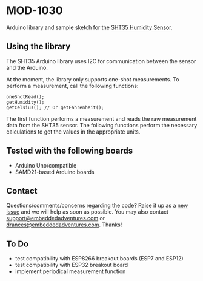 # MOD-1030 #

Arduino library and sample sketch for the <a href="http://www.embeddedadventures.com/sht35_humidity_and_temperature_sensor_mod-1030.html">SHT35 Humidity Sensor</a>.

## Using the library ##
The SHT35 Arduino library uses I2C for communication between the sensor and the Arduino. 

At the moment, the library only supports one-shot measurements. To perform a measurement, call the following functions:

    oneShotRead();
	getHumidity();
	getCelsius(); // Or getFahrenheit();

The first function performs a measurement and reads the raw measurement data from the SHT35 sensor. The following functions perform the necessary calculations to get the values in the appropriate units.

## Tested with the following boards ##
- Arduino Uno/compatible
- SAMD21-based Arduino boards

## Contact ##
Questions/comments/concerns regarding the code? Raise it up as a <a href="https://github.com/embeddedadventures/PLT1001/issues/new">new issue</a> and we will help as soon as possible. You may also contact support@embeddedadventures.com or drances@embeddedadventures.com. Thanks!


## To Do ##
- test compatibility with ESP8266 breakout boards (ESP7 and ESP12)
- test compatibility with ESP32 breakout board
- implement periodical measurement function